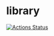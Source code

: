 # library

[![Actions Status](https://github.com/m3h3d1/library/workflows/verify/badge.svg)](https://github.com/m3h3d1/library/actions)

